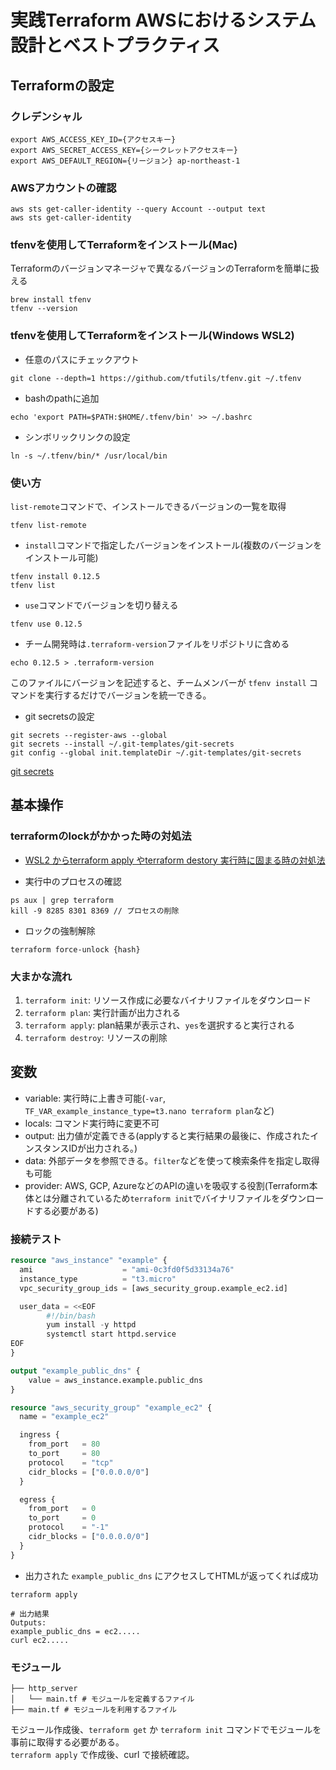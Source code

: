 # 実践Terraform AWSにおけるシステム設計とベストプラクティス

## Terraformの設定
### クレデンシャル
```
export AWS_ACCESS_KEY_ID={アクセスキー}
export AWS_SECRET_ACCESS_KEY={シークレットアクセスキー}
export AWS_DEFAULT_REGION={リージョン} ap-northeast-1
```

### AWSアカウントの確認
```
aws sts get-caller-identity --query Account --output text
aws sts get-caller-identity
```


### tfenvを使用してTerraformをインストール(Mac)
Terraformのバージョンマネージャで異なるバージョンのTerraformを簡単に扱える
```
brew install tfenv
tfenv --version
```
### tfenvを使用してTerraformをインストール(Windows WSL2)

- 任意のパスにチェックアウト
```
git clone --depth=1 https://github.com/tfutils/tfenv.git ~/.tfenv
```

- bashのpathに追加
```
echo 'export PATH=$PATH:$HOME/.tfenv/bin' >> ~/.bashrc
```

- シンボリックリンクの設定
```
ln -s ~/.tfenv/bin/* /usr/local/bin
```


### 使い方
`list-remote`コマンドで、インストールできるバージョンの一覧を取得  
```
tfenv list-remote
```

- `install`コマンドで指定したバージョンをインストール(複数のバージョンをインストール可能)
```
tfenv install 0.12.5
tfenv list
```

- `use`コマンドでバージョンを切り替える
```
tfenv use 0.12.5
```

- チーム開発時は`.terraform-version`ファイルをリポジトリに含める
```
echo 0.12.5 > .terraform-version
```
このファイルにバージョンを記述すると、チームメンバーが `tfenv install` コマンドを実行するだけでバージョンを統一できる。

- git secretsの設定
```
git secrets --register-aws --global
git secrets --install ~/.git-templates/git-secrets
git config --global init.templateDir ~/.git-templates/git-secrets
```  
[git secrets](https://github.com/awslabs/git-secrets)


## 基本操作

### terraformのlockがかかった時の対処法
- [WSL2 からterraform apply やterraform destory 実行時に固まる時の対処法](https://www.kdkwakaba.com/articles/how-to-fix-terraform-not-working-when-exe-it)

- 実行中のプロセスの確認
```
ps aux | grep terraform
kill -9 8285 8301 8369 // プロセスの削除
```

- ロックの強制解除
```
terraform force-unlock {hash}
```

### 大まかな流れ
1. `terraform init`: リソース作成に必要なバイナリファイルをダウンロード
2. `terraform plan`: 実行計画が出力される
3. `terraform apply`: plan結果が表示され、`yes`を選択すると実行される
4. `terraform destroy`: リソースの削除



## 変数

- variable: 実行時に上書き可能(`-var`, `TF_VAR_example_instance_type=t3.nano terraform plan`など)
- locals: コマンド実行時に変更不可
- output: 出力値が定義できる(applyすると実行結果の最後に、作成されたインスタンスIDが出力される。)
- data: 外部データを参照できる。`filter`などを使って検索条件を指定し取得も可能
- provider: AWS, GCP, AzureなどのAPIの違いを吸収する役割(Terraform本体とは分離されているため`terraform init`でバイナリファイルをダウンロードする必要がある)


### 接続テスト
```main.tf
resource "aws_instance" "example" {
  ami                    = "ami-0c3fd0f5d33134a76"
  instance_type          = "t3.micro"
  vpc_security_group_ids = [aws_security_group.example_ec2.id]

  user_data = <<EOF
        #!/bin/bash
        yum install -y httpd
        systemctl start httpd.service
EOF
}

output "example_public_dns" {
    value = aws_instance.example.public_dns
}

resource "aws_security_group" "example_ec2" {
  name = "example_ec2"

  ingress {
    from_port   = 80
    to_port     = 80
    protocol    = "tcp"
    cidr_blocks = ["0.0.0.0/0"]
  }

  egress {
    from_port   = 0
    to_port     = 0
    protocol    = "-1"
    cidr_blocks = ["0.0.0.0/0"]
  }
}

```

- 出力された `example_public_dns` にアクセスしてHTMLが返ってくれば成功
```
terraform apply

# 出力結果
Outputs:
example_public_dns = ec2.....
curl ec2.....
```

### モジュール
```tree
├── http_server
│   └── main.tf # モジュールを定義するファイル
├── main.tf # モジュールを利用するファイル
```
モジュール作成後、`terraform get` か `terraform init` コマンドでモジュールを事前に取得する必要がある。  
`terraform apply` で作成後、curl で接続確認。  






